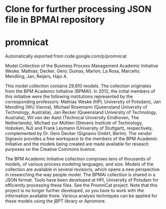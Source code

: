 # Clone for further processing JSON file in BPMAI repository


# promnicat
Automatically exported from code.google.com/p/promnicat



Model Collection of the Business Process Management Academic Initiative
 Weske, Mathias; Decker, Gero;  Dumas, Marlon;  La Rosa, Marcello;  Mendling, Jan;  Reijers, Hajo A.

This model collection contains 29,810 models. The collection originates from the BPM Academic Initiative (BPMAI). In 2012, the initial members of this initiative were the following institutions represented by the corresponding professors: Mathias Weske (HPI,  University of Potsdam), Jan Mendling (WU Vienna), Michael Rosemann (Queensland University of Technology, Australia), Jan Recker (Queensland University of Technology, Australia), Wil van der Aalst (Technical University Eindhoven, The Netherlands), Michael zur Mühlen (Stevens Institute of Technology, Hoboken, NJ) and Frank Leymann (University of Stuttgart), respectively, complemented by Dr. Gero Decker (Signavio GmbH, Berlin). The vendor Signavio provides a free workspace to the members of the BPM Academic Initiative and the models being created are made available for reseach purposes on the Creative Commons licence.

The BPM Academic Initiative collection comprises tens of thousands of models, of various process modeling languages, and size. Models of the collection are available in several revisions, which opens a new perspective in researching the way people model.
The BPMAI collection is shared in a JSON format. Tools have been developed at HPI, University of Potsdam for efficiently processing these files. See the PromniCat project. Note that this project is no longer further developed, so you have to work with the information available there. Various analysis techniques can be applied for these models using the jBPT library or Apromore.
